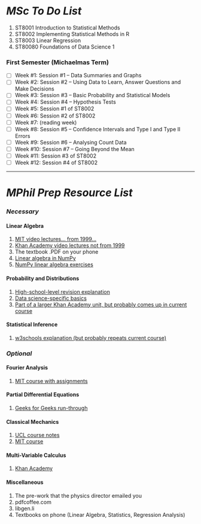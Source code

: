 # _MSc To Do List_

1. ST8001 Introduction to Statistical Methods
2. ST8002 Implementing Statistical Methods in R
3. ST8003 Linear Regression
1. ST80080 Foundations of Data Science 1

### First Semester (Michaelmas Term)

- [ ] Week #1:   Session #1 – Data Summaries and Graphs
- [ ] Week #2:   Session #2 – Using Data to Learn, Answer Questions and Make Decisions
- [ ] Week #3:   Session #3 – Basic Probability and Statistical Models
- [ ] Week #4:   Session #4 – Hypothesis Tests
- [ ] Week #5:   Session #1 of ST8002
- [ ] Week #6:   Session #2 of ST8002
- [ ] Week #7:   (reading week)
- [ ] Week #8:   Session #5 – Confidence Intervals and Type I and Type II Errors
- [ ] Week #9:   Session #6 – Analysing Count Data
- [ ] Week #10: Session #7 – Going Beyond the Mean
- [ ] Week #11: Session #3 of ST8002
- [ ] Week #12: Session #4 of ST8002

----

# _MPhil Prep Resource List_

### _Necessary_

#### Linear Algebra
1. [MIT video lectures... from 1999...](https://ocw.mit.edu/courses/18-06-linear-algebra-spring-2010/video_galleries/video-lectures/)
1. [Khan Academy video lectures not from 1999](https://www.khanacademy.org/math/linear-algebra)
1. The textbook .PDF on your phone
1. [Linear algebra in NumPy](https://numericalmethodssullivan.github.io/ch-linearalgebra.html)
1. [NumPy linear algebra exercises](https://www.w3resource.com/python-exercises/numpy/linear-algebra/index.php)

#### Probability and Distributions
1. [High-school-level revision explanation](https://mmerevise.co.uk/a-level-maths-revision/probability-distributions/)
2. [Data science-specific basics](https://www.analyticsvidhya.com/blog/2017/09/6-probability-distributions-data-science/)
3. [Part of a larger Khan Academy unit, but probably comes up in current course](https://www.khanacademy.org/math/ap-statistics/random-variables-ap)

#### Statistical Inference
1. [w3schools explanation (but probably repeats current course)](https://www.w3schools.com/statistics/statistics_statistical_inference.php)

### _Optional_

#### Fourier Analysis
1. [MIT course with assignments](https://ocw.mit.edu/courses/18-103-fourier-analysis-fall-2013/download/)

#### Partial Differential Equations
1. [Geeks for Geeks run-through](https://www.geeksforgeeks.org/partial-differential-equations/)

#### Classical Mechanics
1. [UCL course notes](https://www.ucl.ac.uk/~zcapd49/phas1247coursenotes.pdf)
2. [MIT course](https://ocw.mit.edu/courses/8-01sc-classical-mechanics-fall-2016/)

#### Multi-Variable Calculus
1. [Khan Academy](https://www.khanacademy.org/math/multivariable-calculus)

#### Miscellaneous
1. The pre-work that the physics director emailed you
2. pdfcoffee.com
3. libgen.li
4. Textbooks on phone (Linear Algebra, Statistics, Regression Analysis)


